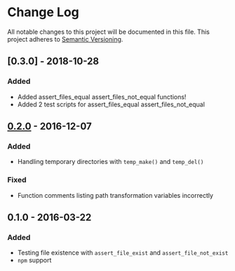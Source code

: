 # Change Log

All notable changes to this project will be documented in this file.
This project adheres to [Semantic Versioning](http://semver.org/).


## [0.3.0] - 2018-10-28

### Added

- Added assert_files_equal assert_files_not_equal functions!
- Added 2 test scripts for assert_files_equal assert_files_not_equal


## [0.2.0] - 2016-12-07

### Added

- Handling temporary directories with `temp_make()` and `temp_del()`

### Fixed

- Function comments listing path transformation variables incorrectly


## 0.1.0 - 2016-03-22

### Added

- Testing file existence with `assert_file_exist` and
  `assert_file_not_exist`
- `npm` support


[0.2.0]: https://github.com/bats-core/bats-file/compare/v0.1.0...v0.2.0
